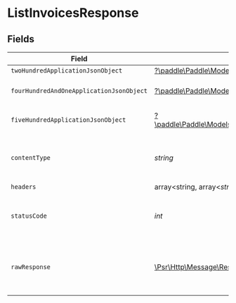 # ListInvoicesResponse


## Fields

| Field                                                                                                                                             | Type                                                                                                                                              | Required                                                                                                                                          | Description                                                                                                                                       |
| ------------------------------------------------------------------------------------------------------------------------------------------------- | ------------------------------------------------------------------------------------------------------------------------------------------------- | ------------------------------------------------------------------------------------------------------------------------------------------------- | ------------------------------------------------------------------------------------------------------------------------------------------------- |
| `twoHundredApplicationJsonObject`                                                                                                                 | [?\paddle\Paddle\Models\Operations\ListInvoicesResponseBody](../../Models/Operations/ListInvoicesResponseBody.md)                                 | :heavy_minus_sign:                                                                                                                                | OK                                                                                                                                                |
| `fourHundredAndOneApplicationJsonObject`                                                                                                          | [?\paddle\Paddle\Models\Operations\ListInvoicesInvoicesResponseBody](../../Models/Operations/ListInvoicesInvoicesResponseBody.md)                 | :heavy_minus_sign:                                                                                                                                | General error response                                                                                                                            |
| `fiveHundredApplicationJsonObject`                                                                                                                | [?\paddle\Paddle\Models\Operations\ListInvoicesInvoicesResponseResponseBody](../../Models/Operations/ListInvoicesInvoicesResponseResponseBody.md) | :heavy_minus_sign:                                                                                                                                | General error response                                                                                                                            |
| `contentType`                                                                                                                                     | *string*                                                                                                                                          | :heavy_check_mark:                                                                                                                                | HTTP response content type for this operation                                                                                                     |
| `headers`                                                                                                                                         | array<string, array<*string*>>                                                                                                                    | :heavy_minus_sign:                                                                                                                                | N/A                                                                                                                                               |
| `statusCode`                                                                                                                                      | *int*                                                                                                                                             | :heavy_check_mark:                                                                                                                                | HTTP response status code for this operation                                                                                                      |
| `rawResponse`                                                                                                                                     | [\Psr\Http\Message\ResponseInterface](https://www.php-fig.org/psr/psr-7/#33-psrhttpmessageresponseinterface)                                      | :heavy_minus_sign:                                                                                                                                | Raw HTTP response; suitable for custom response parsing                                                                                           |